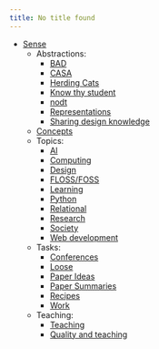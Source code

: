 ```yaml
---
title: No title found
---
```

* [Sense](sense.md)
   * Abstractions:
      * [BAD](CASA/bad-mindset.md)
      * [CASA](CASA/casa.md)
      * [Herding Cats](Bricolage/herding-cats.md)
      * [Know thy student](CASA/know-thy-student.md)
      * [nodt](nodt/nodt.md)
      * [Representations](Representations/representations.md)
      * [Sharing design knowledge](Sharing-design-knowledge/sharing-design-knowledge.md)
    * [Concepts](concepts/concepts.md)
    * Topics:
      * [AI](AI/AI.md)
      * [Computing](computing/computing.md)
      * [Design](Design/design.md)
      * [FLOSS/FOSS](computing/floss.md)
      * [Learning](Learning/learning.md)
      * [Python](Python/python.md)
      * [Relational](relational/relational.md)
      * [Research](Research/research.md)
      * [Society](Society/society.md)
      * [Web development](Web-development/web-development.md)
    * Tasks:
      * [Conferences](Conferences/conferences.md)
      * [Loose](loose/loose.md)
      * [Paper Ideas](Paper-Ideas/paper-ideas.md)
      * [Paper Summaries](Paper-Summaries/paper-summaries.md)
      * [Recipes](Recipes/recipes.md)
      * [Work](work/work-categories.md)
    * Teaching:
      * [Teaching](Teaching/teaching.md)
      * [Quality and teaching](Quality-and-teaching/quality-teaching.md)